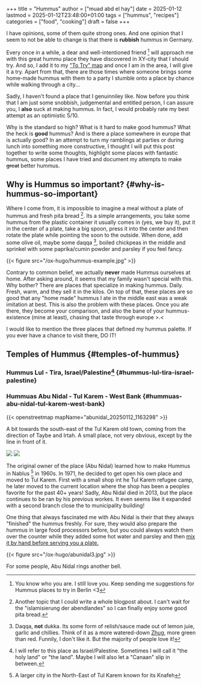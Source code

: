 +++
title = "Hummus"
author = ["muad abd el hay"]
date = 2025-01-12
lastmod = 2025-01-12T23:48:00+01:00
tags = ["hummus", "recipes"]
categories = ["food", "cooking"]
draft = false
+++

I have opinions, some of them quite strong ones. And one opinion that I seem to not be able to change is that there is **rubbish** hummus in Germany.

Every once in a while, a dear and well-intentioned friend&nbsp;[^fn:1] will approach me with this great hummu place they have discovered in XY-city that I should try. And so, I add it to my  ["To Try" map](https://maps.app.goo.gl/snpkXVtkL7U2gJ4Y7) and once I am in the area, I will give it a try. Apart from that, there are those times where someone brings some home-made hummus with them to a party I stumble onto a place by chance while walking through a city...

Sadly, I haven't found a place that I genuinniley like. Now before you think that I am just some snobbish, judgemental and entitled person, I can assure you, I **also** suck at making hummus. In fact, I would probably rate my best attempt as an optimistic 5/10.

Why is the standard so high? What is it hard to make good hummus? What the heck is **good** hummus? And is there a place somewhere in europe that is actually good? In an attempt to turn my ramblings at parties or during lunch into something more constructive, I thought I will put this post together to write some thoughts, highlight some places with fantastic hummus, some places I have tried and document my attempts to make ~~great~~ better hummus.


## Why is Hummus so important? {#why-is-hummus-so-important}

Where I come from, it is impossible to imagine a meal without a plate of hummus and fresh pita bread&nbsp;[^fn:2]. Its a simple arrangements, you take some hummus from the plastic container it usually comes in (yes, we buy it), put it in the center of a plate, take a big spoon, press it into the center and then rotate the plate while pointing the soon to the outside. When done, add some olive oil, maybe some daqqa&nbsp;[^fn:3], boiled chickpeas in the middle and sprinkel with some paprika/cumin powder and parsley if you feel fancy.

{{< figure src="/ox-hugo/hummus-example.jpg" >}}

Contrary to common belief, we actually **never** made Hummus ourselves at home. After asking around, it seems that my family wasn't special with this. Why bother? There are places that specialize in making hummus. Daily. Fresh, warm, and they sell it in the kilos. On top of that, these places are so good that any "home made" hummus I ate in the middle east was a weak imitation at best. This is also the problem with these places. Once you ate there, they become your comparison, and also the bane of your hummus-existence (mine at least), chasing that taste through europe &gt;.&lt;

I would like to mention the three places that defined my hummus palette. If you ever have a chance to visit there, DO IT!


## Temples of Hummus {#temples-of-hummus}


### Hummus Lul - Tira, Israel/Palestine[^fn:4] {#hummus-lul-tira-israel-palestine}


### Hummuas Abu Nidal - Tul Karem - West Bank {#hummuas-abu-nidal-tul-karem-west-bank}

{{< openstreetmap mapName="abunidal_20250112_1163298" >}}

A bit towards the south-east of the Tul Karem old town, coming from the direction of Taybe and Irtah. A small place, not very obvious, except by the line in front of it.

![](/ox-hugo/abunidal-empty.png)
![](/ox-hugo/abunidal-full.png)

The original owner of the place (Abu Nidal) learned how to make Hummus in Nablus&nbsp;[^fn:5] in 1960s. In 1971, he decided to get open his own place and moved to Tul Karem. First with a small shop int he Tul Karem refugee camp, he later moved to the current location where the shop has been a peoples favorite for the past 40+ years! Sadly, Abu Nidal died in 2013, but the place continues to be ran by his previous workes. It even seems like it expanded with a second branch close the to municipality building!

One thing that always fascinated me with Abu Nidal is their that they always "finished" the hummus freshly. For sure, they would also prepare the hummus in large food processors before, but you could always watch them over the counter while they added some hot water and parsley and then [mix it by hand before serving you a plate.](https://www.facebook.com/watch/?v=165894328970621)

{{< figure src="/ox-hugo/abunidal3.jpg" >}}

For some people, Abu Nidal rings another bell.

[^fn:1]: You know who you are. I still love you. Keep sending me suggestions for Hummus places to try in Berlin &lt;3
[^fn:2]: Another topic that I could write a whole blogpost about. I can't wait for the "islamisierung der abendlandes" so I can finally enjoy some good pita bread.
[^fn:3]: Daqqa, **not** dukka. Its some form of relish/sauce made out of lemon juie, garlic and chillies. Think of it as a more watered-down [Zhug](https://de.wikipedia.org/wiki/S-chug_(Sauce)), more green than red. Funnily, I don't like it. But the majority of people love it!
[^fn:4]: I will refer to this place as Israel/Palestine. Sometimes I will call it "the holy land" or "the land". Maybe I will also let a "Canaan" slip in between.
[^fn:5]: A larger city in the North-East of Tul Karem known for its Knafeh
